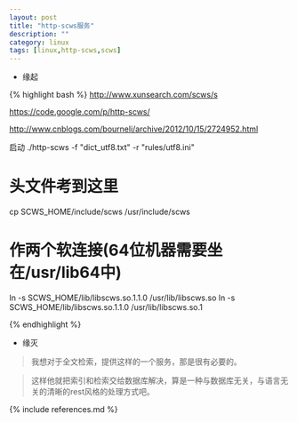 ```yaml
---
layout: post
title: "http-scws服务"
description: ""
category: linux
tags: [linux,http-scws,scws]
---
```




* 缘起

 {% highlight bash %}
   http://www.xunsearch.com/scws/s

   https://code.google.com/p/http-scws/

   http://www.cnblogs.com/bourneli/archive/2012/10/15/2724952.html

   启动 ./http-scws  -f "dict_utf8.txt" -r "rules/utf8.ini"

   # 头文件考到这里
   cp SCWS_HOME/include/scws  /usr/include/scws
   # 作两个软连接(64位机器需要坐在/usr/lib64中)
   ln -s SCWS_HOME/lib/libscws.so.1.1.0 /usr/lib/libscws.so
   ln -s SCWS_HOME/lib/libscws.so.1.1.0 /usr/lib/libscws.so.1



{% endhighlight %}

* 缘灭

 > 我想对于全文检索，提供这样的一个服务，那是很有必要的。

 > 这样他就把索引和检索交给数据库解决，算是一种与数据库无关，与语言无关的清晰的rest风格的处理方式吧。



{% include references.md %}
